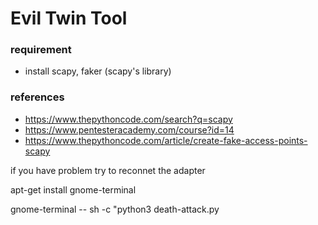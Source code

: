 # Evil Twin Tool

### requirement
* install scapy, faker (scapy's library)

### references
* https://www.thepythoncode.com/search?q=scapy
* https://www.pentesteracademy.com/course?id=14
* https://www.thepythoncode.com/article/create-fake-access-points-scapy

if you have problem try to reconnet the adapter


apt-get install gnome-terminal

gnome-terminal -- sh -c "python3 death-attack.py 